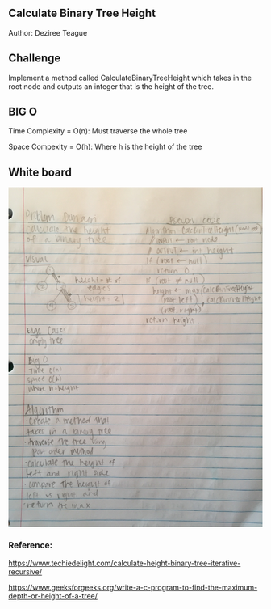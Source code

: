 ## Calculate Binary Tree Height

Author: Deziree Teague 

## Challenge

Implement a method called CalculateBinaryTreeHeight which takes in the root node and outputs an integer that is the height of the tree.

## BIG O

Time Complexity = O(n): Must traverse the whole tree

Space Compexity = O(h): Where h is the height of the tree

## White board 

![binary tree height](https://github.com/dezteague/data-structures-and-algorithms/blob/master/Assets/binarytreeheight.jpg)

### Reference: 

https://www.techiedelight.com/calculate-height-binary-tree-iterative-recursive/

https://www.geeksforgeeks.org/write-a-c-program-to-find-the-maximum-depth-or-height-of-a-tree/
